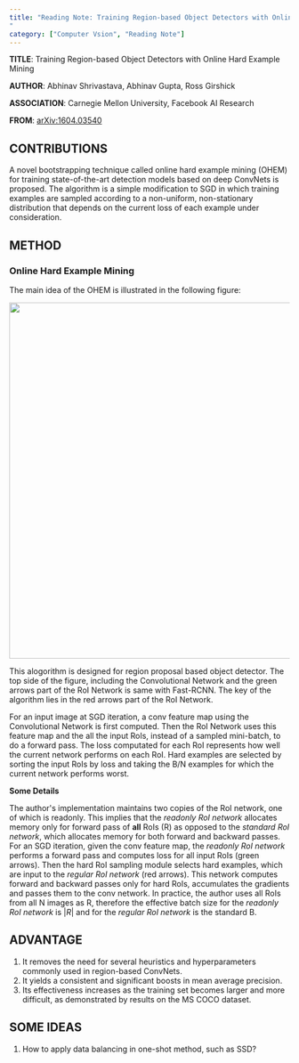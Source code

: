 ```yaml
---
title: "Reading Note: Training Region-based Object Detectors with Online Hard Example Mining"
category: ["Computer Vsion", "Reading Note"]
---
```


**TITLE**: Training Region-based Object Detectors with Online Hard Example Mining

**AUTHOR**: Abhinav Shrivastava, Abhinav Gupta, Ross Girshick

**ASSOCIATION**: Carnegie Mellon University, Facebook AI Research

**FROM**: [arXiv:1604.03540](https://arxiv.org/abs/1604.03540)

## CONTRIBUTIONS ##

A novel bootstrapping technique called online hard example mining (OHEM)  for training state-of-the-art detection models based on deep ConvNets is proposed. The algorithm is a simple modification to SGD in which training examples are sampled according to a non-uniform, non-stationary distribution that depends on the current loss of each example under consideration.

## METHOD ##

### Online Hard Example Mining ###

The main idea of the OHEM is illustrated in the following figure:

<img class="img-responsive center-block" src="https://raw.githubusercontent.com/joshua19881228/my_blogs/master/Computer_Vision/Reading_Note/figures/OHEM.jpg" alt="" width="640"/>

This alogorithm is designed for region proposal based object detector. The top side of the figure, including the Convolutional Network and the green arrows part of the RoI Network is same with Fast-RCNN. The key of the algorithm lies in the red arrows part of the RoI Network.

For an input image at SGD iteration, a conv feature map using the Convolutional Network is first computed. Then the RoI Network uses this feature map and the all the input RoIs, instead of a sampled mini-batch, to do a forward pass. The loss computated for each RoI represents how well the current network performs on each RoI. Hard examples are selected by sorting the input RoIs by loss and taking the B/N examples for which the current network performs worst.

**Some Details**

The author's implementation maintains two copies of the RoI network, one of which is readonly. This implies that the *readonly RoI network* allocates memory only for forward pass of **all** RoIs (R) as opposed to the *standard RoI network*, which allocates memory for both forward and backward passes. For an SGD iteration, given the conv feature map, the *readonly RoI network* performs a forward pass and computes loss for all input RoIs (green arrows). Then the hard RoI sampling module selects hard examples, which are input to the *regular RoI network* (red arrows). This network computes forward and backward passes only for hard RoIs, accumulates the gradients and passes them to the conv network. In practice, the author uses all RoIs from all N images as R, therefore the effective batch size for the *readonly RoI network* is $\vert R \vert$ and for the *regular RoI network* is the standard B.

## ADVANTAGE ##

1. It removes the need for several heuristics and hyperparameters commonly used in region-based ConvNets.
2. It yields a consistent and significant boosts in mean average precision.
3. Its effectiveness increases as the training set becomes larger and more difficult, as demonstrated by results on the MS COCO dataset.

## SOME IDEAS ##

1. How to apply data balancing in one-shot method, such as SSD?